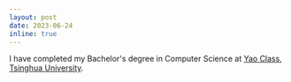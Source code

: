 ```yaml
---
layout: post
date: 2023-06-24
inline: true
---
```


I have completed my Bachelor's degree in Computer Science at [Yao Class](https://iiis.tsinghua.edu.cn/en/yaoclass/), [Tsinghua University](https://www.tsinghua.edu.cn/en/).